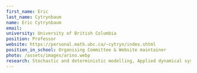 ```yaml
---
first_name: Eric
last_name: Cytrynbaum
name: Eric Cytrynbaum
email: 
university: University of British Columbia
position: Professor
website: https://personal.math.ubc.ca/~cytryn/index.shtml
position_in_school: Organising Committee & Website maintainer
photo: /assets/images/arino.webp
research: Stochastic and deterministic modelling, Applied dynamical systems, Cell organization, Cytoskeleton
---
```


